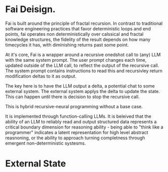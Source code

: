 # Fai Deisign.

Fai is built around the principle of fractal recursion. In contrast to traditional software engineering practices that
favor deterministic loops and end points, fai operates non deterministically over calssical and fractal knowledge structures,
the fidelity of the result depends on how many timecycles it has, with diminishing returns past some point.

At it's core, Fai is a wrapper around a recursive onedshot call to (any) LLM with the same system prompt.
The user prompt changes each time, updated outside of the LLM call, to reflect the output of the recursive call.
The system prompt contains instructions to read this and recursivley return modification deltas to it as output.

The key here is to have the LLM output a delta, a potential chat to some external system. The external system
applys the delta to update the state. This can happen until there is decision to stop the recursive call.

This is hybrid recursive-neural programming without a base case.

It is implemented through function-calling LLMs. It is beleived that the ability of an LLM to reliably read and output
structured data represents a critical boundary dimension for reasoning ability - being able to "think like a programmer"
indicates a latent representation for high level abstract reasnoning, or the ability to approach turning completness
through emergent non-deterministic systesms.

# External State

